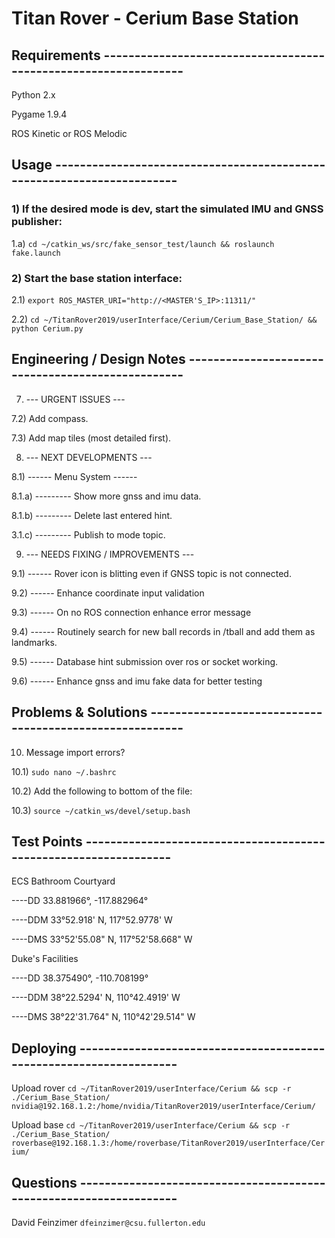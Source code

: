 # Titan Rover - Cerium Base Station



## Requirements ----------------------------------------------------------------

Python 2.x

Pygame 1.9.4

ROS Kinetic or ROS Melodic



## Usage -----------------------------------------------------------------------

### 1) If the desired mode is dev, start the simulated IMU and GNSS publisher:

1.a) `cd ~/catkin_ws/src/fake_sensor_test/launch && roslaunch fake.launch`



### 2) Start the base station interface:

2.1) `export ROS_MASTER_URI="http://<MASTER'S_IP>:11311/"`

2.2) `cd ~/TitanRover2019/userInterface/Cerium/Cerium_Base_Station/ && python Cerium.py`



## Engineering / Design Notes --------------------------------------------------

7) --- URGENT ISSUES ---

7.2) Add compass.

7.3) Add map tiles (most detailed first).

8) --- NEXT DEVELOPMENTS ---

8.1) ------ Menu System ------

8.1.a) --------- Show more gnss and imu data.

8.1.b) --------- Delete last entered hint.

3.1.c) --------- Publish to mode topic.

9) --- NEEDS FIXING / IMPROVEMENTS ---

9.1) ------ Rover icon is blitting even if GNSS topic is not connected.

9.2) ------ Enhance coordinate input validation

9.3) ------ On no ROS connection enhance error message

9.4) ------ Routinely search for new ball records in /tball and add them as landmarks.

9.5) ------ Database hint submission over ros or socket working.

9.6) ------ Enhance gnss and imu fake data for better testing



## Problems & Solutions --------------------------------------------------------

10) Message import errors?

10.1) `sudo nano ~/.bashrc`

10.2) Add the following to bottom of the file:

10.3) `source ~/catkin_ws/devel/setup.bash`



## Test Points -----------------------------------------------------------------

ECS Bathroom Courtyard

----DD 33.881966°, -117.882964°

----DDM 33°52.918' N, 117°52.9778' W

----DMS 33°52'55.08" N, 117°52'58.668" W

Duke's Facilities

----DD 38.375490°, -110.708199°

----DDM 38°22.5294' N, 110°42.4919' W

----DMS 38°22'31.764" N, 110°42'29.514" W



## Deploying -------------------------------------------------------------------

Upload rover `cd ~/TitanRover2019/userInterface/Cerium && scp -r ./Cerium_Base_Station/ nvidia@192.168.1.2:/home/nvidia/TitanRover2019/userInterface/Cerium/`

Upload base `cd ~/TitanRover2019/userInterface/Cerium && scp -r ./Cerium_Base_Station/ roverbase@192.168.1.3:/home/roverbase/TitanRover2019/userInterface/Cerium/`



## Questions -------------------------------------------------------------------

David Feinzimer `dfeinzimer@csu.fullerton.edu`
